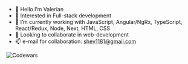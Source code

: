 - 👋 Hello I’m Valerian
- 👀 Interested in Full-stack development
- 🌱 I’m currently working with JavaScript, Angular/NgRx, TypeScript, React/Redux, Node, Next, HTML, CSS
- 💞️ Looking to collaborate in web-development
- 📫 e-mail for collaboration: shev1181@gmail.com

![Codewars](https://github.r2v.ch/codewars?user=vishev&name=true&top_languages=true&stroke=%23b362ff&theme=purple_dark)
